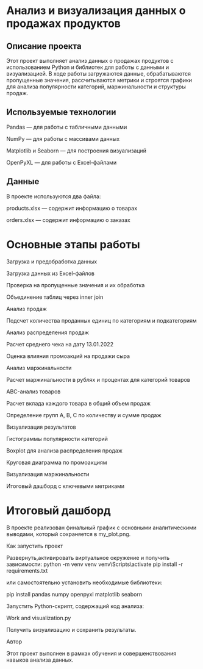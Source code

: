 # Анализ и визуализация данных о продажах продуктов

## Описание проекта

Этот проект выполняет анализ данных о продажах продуктов с использованием Python и библиотек для работы с данными и визуализацией.
В ходе работы загружаются данные, обрабатываются пропущенные значения, рассчитываются метрики и строятся графики для анализа популярности категорий, маржинальности и структуры продаж.

## Используемые технологии

Pandas — для работы с табличными данными

NumPy — для работы с массивами данных

Matplotlib и Seaborn — для построения визуализаций

OpenPyXL — для работы с Excel-файлами

## Данные

В проекте используются два файла:

products.xlsx — содержит информацию о товарах

orders.xlsx — содержит информацию о заказах

# Основные этапы работы

Загрузка и предобработка данных

Загрузка данных из Excel-файлов

Проверка на пропущенные значения и их обработка

Объединение таблиц через inner join

Анализ продаж

Подсчет количества проданных единиц по категориям и подкатегориям

Анализ распределения продаж

Расчет среднего чека на дату 13.01.2022

Оценка влияния промоакций на продажи сыра

Анализ маржинальности

Расчет маржинальности в рублях и процентах для категорий товаров

ABC-анализ товаров

Расчет вклада каждого товара в общий объем продаж

Определение групп A, B, C по количеству и сумме продаж

Визуализация результатов

Гистограммы популярности категорий

Boxplot для анализа распределения продаж

Круговая диаграмма по промоакциям

Визуализация маржинальности

Итоговый дашборд с ключевыми метриками

# Итоговый дашборд

В проекте реализован финальный график с основными аналитическими выводами, который сохраняется в my_plot.png.

Как запустить проект

Развернуть,активировать виртуальное окружение и получить зависимости:
python -m venv venv 
venv\Scripts\activate
pip install -r requirements.txt

или самостоятельно установить необходимые библиотеки:

pip install pandas numpy openpyxl matplotlib seaborn

Запустить Python-скрипт, содержащий код анализа:

Work and visualization.py

Получить визуализацию и сохранить результаты.

Автор

Этот проект выполнен в рамках обучения и совершенствования навыков анализа данных.